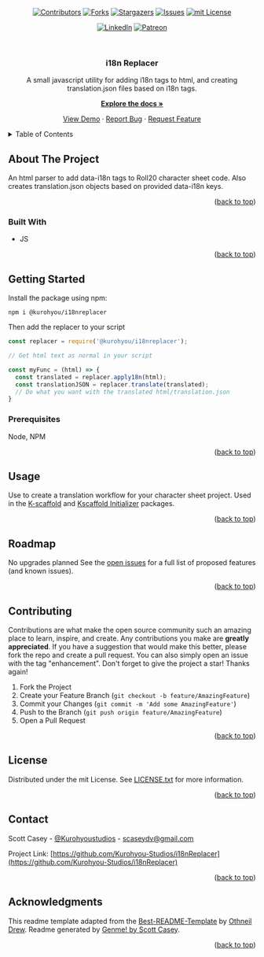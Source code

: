 <div id="top"></div>
<span align="center">

[![Contributors][contributors-shield]][contributors-url] [![Forks][forks-shield]][forks-url] [![Stargazers][stars-shield]][stars-url] [![Issues][issues-shield]][issues-url] [![mit License][license-shield]][license-url]

</span>
<span align="center">

[![LinkedIn][linkedin-shield]][linkedin-url] [![Patreon][patreon-shield]][patreon-url]

</span>
<!-- PROJECT LOGO -->
<br />
<div align="center">
<h3 align="center">i18n Replacer</h3>
<p align="center">

A small javascript utility for adding i18n tags to html, and creating translation.json files based on i18n tags.


<a href="https://github.com/Kurohyou-Studios/i18nReplacer"><strong>Explore the docs »</strong></a>


<a href="https://github.com/Kurohyou-Studios/i18nReplacer">View Demo</a> · <a href="https://github.com/Kurohyou-Studios/i18nReplacer/issues">Report Bug</a> · <a href="https://github.com/Kurohyou-Studios/i18nReplacer/issues">Request Feature</a>
</p>
</div>
<!-- TABLE OF CONTENTS -->
<details>
<summary>Table of Contents</summary>
<ol>
<li>
<a href="#about-the-project">About The Project</a>
<ul>
<li><a href="#built-with">Built With</a></li>
</ul>
</li>
<li>
<a href="#getting-started">Getting Started</a>
<ul>
<li><a href="#prerequisites">Prerequisites</a></li>
</ul>
</li>
<li><a href="#usage">Usage</a></li>
<li><a href="#roadmap">Roadmap</a></li>
<li><a href="#contributing">Contributing</a></li>
<li><a href="#license">License</a></li>
<li><a href="#contact">Contact</a></li>
<li><a href="#acknowledgments">Acknowledgments</a></li>
</ol>
</details>
<!-- ABOUT THE PROJECT -->

## About The Project
An html parser to add data-i18n tags to Roll20 character sheet code. Also creates translation.json objects based on provided data-i18n keys.
<p align="right">(<a href="#top">back to top</a>)</p>

### Built With
- JS
<p align="right">(<a href="#top">back to top</a>)</p>
<!-- GETTING STARTED -->

## Getting Started
Install the package using npm:
```
npm i @kurohyou/i18nreplacer
```
Then add the replacer to your script
```js
const replacer = require('@kurohyou/i18nreplacer');

// Get html text as normal in your script

const myFunc = (html) => {
  const translated = replacer.apply18n(html);
  const translationJSON = replacer.translate(translated);
  // Do what you want with the translated html/translation.json
}

```
### Prerequisites
Node, NPM
<p align="right">(<a href="#top">back to top</a>)</p>
<!-- USAGE EXAMPLES -->

## Usage
Use to create a translation workflow for your character sheet project. Used in the [K-scaffold](https://kurohyou-studios.github.io/k-scaffold/) and [Kscaffold Initializer](https://github.com/Kurohyou-Studios/K-scaffold-initializer) packages.
<p align="right">(<a href="#top">back to top</a>)</p>
<!-- ROADMAP -->

## Roadmap
No upgrades planned
See the [open issues](https://github.com/Kurohyou-Studios/i18nReplacer/issues) for a full list of proposed features (and known issues).
<p align="right">(<a href="#top">back to top</a>)</p>
<!-- CONTRIBUTING -->

## Contributing
Contributions are what make the open source community such an amazing place to learn, inspire, and create. Any contributions you make are **greatly appreciated**.
If you have a suggestion that would make this better, please fork the repo and create a pull request. You can also simply open an issue with the tag "enhancement".
Don't forget to give the project a star! Thanks again!
1. Fork the Project
2. Create your Feature Branch (`git checkout -b feature/AmazingFeature`)
3. Commit your Changes (`git commit -m 'Add some AmazingFeature'`)
4. Push to the Branch (`git push origin feature/AmazingFeature`)
5. Open a Pull Request
<p align="right">(<a href="#top">back to top</a>)</p>
<!-- LICENSE -->

## License
Distributed under the mit License. See [LICENSE.txt](LICENSE.txt) for more information.
<p align="right">(<a href="#top">back to top</a>)</p>
<!-- CONTACT -->

## Contact

Scott Casey - [@Kurohyoustudios](https://twitter.com/Kurohyoustudios) - scaseydv@gmail.com


Project Link: [https://github.com/Kurohyou-Studios/i18nReplacer](https://github.com/Kurohyou-Studios/i18nReplacer)
<p align="right">(<a href="#top">back to top</a>)</p>
<!-- ACKNOWLEDGMENTS -->

## Acknowledgments

This readme template adapted from the [Best-README-Template](https://github.com/othneildrew/Best-README-Template/blob/master/BLANK_README.md) by [Othneil Drew](https://github.com/othneildrew). Readme generated by [Genme! by Scott Casey](https://github.com/Kurohyou/genme-SC).

<p align="right">(<a href="#top">back to top</a>)</p>
<!-- MARKDOWN LINKS & IMAGES -->
<!-- https://www.markdownguide.org/basic-syntax/#reference-style-links -->

[contributors-shield]: https://img.shields.io/github/contributors/Kurohyou-Studios/i18nReplacer.svg?style=flat
[contributors-url]: https://github.com/Kurohyou-Studios/i18nReplacer/graphs/contributors
[forks-shield]: https://img.shields.io/github/forks/Kurohyou-Studios/i18nReplacer.svg?style=flat
[forks-url]: https://github.com/Kurohyou-Studios/i18nReplacer/network/members
[stars-shield]: https://img.shields.io/github/stars/Kurohyou-Studios/i18nReplacer.svg?style=flat
[stars-url]: https://github.com/Kurohyou-Studios/i18nReplacer/stargazers
[issues-shield]: https://img.shields.io/github/issues/Kurohyou-Studios/i18nReplacer.svg?style=flat
[issues-url]: https://github.com/Kurohyou-Studios/i18nReplacer/issues
[license-shield]: https://img.shields.io/github/license/Kurohyou-Studios/i18nReplacer.svg?style=flat
[license-url]: https://github.com/Kurohyou-Studios/i18nReplacer/blob/master/LICENSE.txt
[linkedin-shield]: https://img.shields.io/badge/-LinkedIn-black.svg?style=flat&logo=linkedin&colorB=555
[linkedin-url]: https://linkedin.com/in/Kurohyou
[patreon-shield]: https://img.shields.io/endpoint.svg?url=https%3A%2F%2Fshieldsio-patreon.vercel.app%2Fapi%3Fusername%3Dkurohyoustudios%26type%3Dpatrons&style=flat
[patreon-url]: https://patreon.com/kurohyoustudios
[product-screenshot]: assets/images/screenshot.png